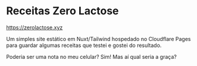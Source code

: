 # Receitas Zero Lactose

https://zerolactose.xyz

Um simples site estático em Nuxt/Tailwind hospedado no Cloudflare Pages para guardar algumas receitas que testei e gostei do resultado.

Poderia ser uma nota no meu celular? Sim! Mas aí qual seria a graça?